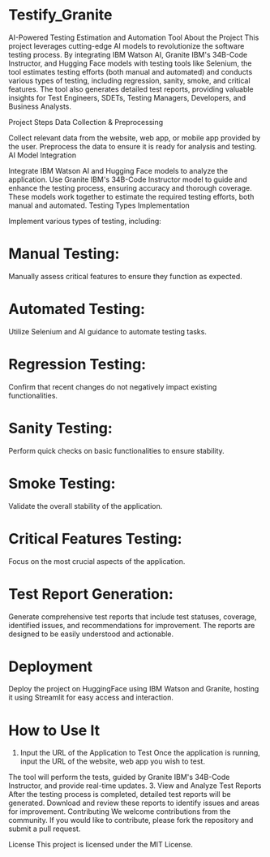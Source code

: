 # Testify_Granite
AI-Powered Testing Estimation and Automation Tool
About the Project
This project leverages cutting-edge AI models to revolutionize the software testing process. By integrating IBM Watson AI, Granite IBM's 34B-Code Instructor, and Hugging Face models with testing tools like Selenium, the tool estimates testing efforts (both manual and automated) and conducts various types of testing, including regression, sanity, smoke, and critical features. The tool also generates detailed test reports, providing valuable insights for Test Engineers, SDETs, Testing Managers, Developers, and Business Analysts.

Project Steps
Data Collection & Preprocessing

Collect relevant data from the website, web app, or mobile app provided by the user.
Preprocess the data to ensure it is ready for analysis and testing.
AI Model Integration

Integrate IBM Watson AI and Hugging Face models to analyze the application.
Use Granite IBM's 34B-Code Instructor model to guide and enhance the testing process, ensuring accuracy and thorough coverage.
These models work together to estimate the required testing efforts, both manual and automated.
Testing Types Implementation

Implement various types of testing, including:
# Manual Testing:
Manually assess critical features to ensure they function as expected.
# Automated Testing:
Utilize Selenium and AI guidance to automate testing tasks.
# Regression Testing: 
Confirm that recent changes do not negatively impact existing functionalities.
# Sanity Testing:
Perform quick checks on basic functionalities to ensure stability.
# Smoke Testing:
Validate the overall stability of the application.
# Critical Features Testing: 
Focus on the most crucial aspects of the application.
# Test Report Generation:
Generate comprehensive test reports that include test statuses, coverage, identified issues, and recommendations for improvement.
The reports are designed to be easily understood and actionable.

# Deployment

Deploy the project on HuggingFace using IBM Watson and Granite, hosting it using Streamlit for easy access and interaction.
# How to Use It

1. Input the URL of the Application to Test
Once the application is running, input the URL of the website, web app you wish to test.

The tool will perform the  tests, guided by Granite IBM's 34B-Code Instructor, and provide real-time updates.
3. View and Analyze Test Reports
After the testing process is completed, detailed test reports will be generated.
Download and review these reports to identify issues and areas for improvement.
Contributing
We welcome contributions from the community. If you would like to contribute, please fork the repository and submit a pull request.

License
This project is licensed under the MIT License.

